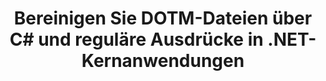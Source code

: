---
############################# Static ############################
layout: "auto-gen-gist"
draft: false
path: "de/redaction/net/regex/dotm"
otherformats: CSV DOC DOCM DOCX DOT DOTX PDF POT POTM PPS PPSM PPSX PPT PPTM PPTX RTF XLS XLSM XLSX XLT XLTM XLTX  

############################# Head ############################
head_title: "Redigieren Sie DOTM-Dokumente mit regulären Ausdrücken über .NET Core"
head_description: "Entfernen Sie vertrauliche Informationen mithilfe regulärer Ausdrücke aus Dokumenten unterschiedlicher Formate"

############################# Header ############################
title: "Bereinigen Sie DOTM-Dateien über C# und reguläre Ausdrücke in .NET-Kernanwendungen"
description: "Finden und entfernen Sie vertrauliche Informationen aus Office- und OpenOffice-Dokumenten, Tabellenkalkulationen und Präsentationen sowie DOTM auf Windows, Linux und macOS"

################### SubMenu/Download Button #####################
submenu:
    enable: true

############################# About ############################
about:
    enable: true
    title: "Dokumenttext-Schwärzung für die .NET-API"
    content: |
        Eine einzige, formatunabhängige Schnittstelle zur Bereinigung sensibler und geheimer Informationen aus den Dokumenten und Bildern PDF, Word, Excel, PowerPoint, einschließlich der Möglichkeit, Metadaten zu ändern und Kommentare zu entfernen. Mit dem Tool GroupDocs.Redaction for .NET können Sie die klassifizierten Informationen schwärzen und das geschwärzte Dokument in PDF speichern, alle Seiten in Rasterbilder umwandeln oder das Dokument zur weiteren Bearbeitung in seinem Originalformat behalten.

############################# Steps ############################
steps:
    enable: true
    title_left: "Text aus DOTM mithilfe regulärer Ausdrücke über C# schwärzen"
    content_left: |
        [GroupDocs.Redaction](de//redaction/net/) ermöglicht .NET-Entwicklern, die volle Stärke regulärer Ausdrücke zu nutzen, um DOTM-Dateien mit ein paar einfachen Schritten zu redigieren.

        *   Erstellen Sie eine Instanz der Klasse [Redactor](https://apireference.groupdocs.com/redaction/net/groupdocs.redaction/redactor) und laden Sie die Datei DOTM
        *   Erstellen Sie eine Instanz der Klasse [RegexRedaction](https://apireference.groupdocs.com/redaction/net/groupdocs.redaction.redactions/regexredaction), um den Text zu suchen und zu ersetzen
        *   Rufen Sie die Methode [Redactor.Apply](https://apireference.groupdocs.com/redaction/net/groupdocs.redaction/redactor/methods/apply/index) mit dem Objekt von RegexRedaction auf
        
    title_right: "Beginnen Sie mit der Redaction-API"
    content_right: |
        Installieren Sie über die Befehlszeile als „nuget install GroupDocs.Redaction“ oder über die Paket-Manager-Konsole von Visual Studio mit „Install-Package GroupDocs.Redaction“. 
        Alternativ können Sie das Offline-MSI-Installationsprogramm oder die DLLs in einer ZIP-Datei von [Downloads](https://downloads.groupdocs.com/redaction/net) herunterladen und in Ihrem Projekt manuell darauf verweisen.  
        
    code: |
        ```cs
        using (Redactor redactor = new Redactor(@"sample.dotm"))
        {
        	redactor.Apply(new RegexRedaction("\\d{2}\\s*\\d{2}[^\\d]*\\d{6}", new ReplacementOptions(System.Drawing.Color.Blue)));
        	redactor.Save();
        }
        ```

############################# Demos ############################
demos:
    enable: true
############################# About Formats ############################
about_formats:
    enable: true
############################# More Formats ############################
more_formats:
    enable: true

############################# Back to top ###############################
back_to_top:
    enable: true
---